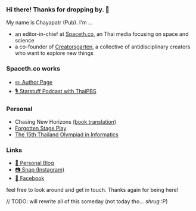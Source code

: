 ### Hi there! Thanks for dropping by. 👋

My name is Chayapatr (Pub). I'm ...
- an editor-in-chief at [Spaceth.co](https://www.spaceth.co), an Thai media focusing on space and science
- a co-founder of [Creatorsgarten](https://www.creatorsgarten.org), a collective of antidisciplinary creators who want to explore new things

### Spaceth.co works
- [✏️ Author Page](https://www.spaceth.co/author/chayapatr)
- [🎙️ Starstuff Podcast with ThaiPBS](https://podcasts.apple.com/th/podcast/starstuff-%E0%B9%80%E0%B8%A3-%E0%B8%AD%E0%B8%87%E0%B9%80%E0%B8%A5-%E0%B8%B2%E0%B8%88%E0%B8%B2%E0%B8%81%E0%B8%94%E0%B8%A7%E0%B8%87%E0%B8%94%E0%B8%B2%E0%B8%A7/id1588669089)

### Personal
- Chasing New Horizons [(book translation)](https://matichonbook.com/p/4291/chasing-new-horizons-%E0%B8%A0%E0%B8%B2%E0%B8%A3%E0%B8%81%E0%B8%B4%E0%B8%88%E0%B8%9E%E0%B8%B4%E0%B8%8A%E0%B8%B4%E0%B8%95%E0%B8%94%E0%B8%B2%E0%B8%A7%E0%B8%9E%E0%B8%A5%E0%B8%B9%E0%B9%82%E0%B8%95.html)
- [Forgotten Stage Play](https://chayapatr.medium.com/%E0%B9%84%E0%B8%A1%E0%B9%88-forgotten-%E0%B9%83%E0%B8%99%E0%B8%84%E0%B8%A7%E0%B8%B2%E0%B8%A1%E0%B8%97%E0%B8%A3%E0%B8%87%E0%B8%88%E0%B8%B3%E0%B8%82%E0%B8%AD%E0%B8%87%E0%B9%80%E0%B8%94%E0%B9%87%E0%B8%81%E0%B8%A1%E0%B8%B1%E0%B8%98%E0%B8%A2%E0%B8%A1%E0%B8%9C%E0%B8%B9%E0%B9%89%E0%B8%AA%E0%B8%A3%E0%B9%89%E0%B8%B2%E0%B8%87%E0%B8%A5%E0%B8%B0%E0%B8%84%E0%B8%A3%E0%B9%80%E0%B8%A7%E0%B8%97%E0%B8%B5-87c9a7af2fb4)
- [The 15th Thailand Olympiad in Informatics](https://chayapatr.medium.com/cat-t-shirt-6-%E0%B8%84%E0%B8%AD%E0%B8%A1%E0%B8%9E%E0%B8%B4%E0%B8%A7%E0%B9%80%E0%B8%95%E0%B8%AD%E0%B8%A3%E0%B9%8C%E0%B9%82%E0%B8%AD%E0%B8%A5%E0%B8%B4%E0%B8%A1%E0%B8%9B%E0%B8%B4%E0%B8%81%E0%B8%A3%E0%B8%B0%E0%B8%94%E0%B8%B1%E0%B8%9A%E0%B8%8A%E0%B8%B2%E0%B8%95%E0%B8%B4-toi15-%E0%B8%81%E0%B8%B2%E0%B8%A3%E0%B8%88%E0%B8%B1%E0%B8%94%E0%B8%9A%E0%B9%89%E0%B8%B2%E0%B8%99%E0%B9%81%E0%B8%9A%E0%B8%9A%E0%B8%84%E0%B8%AD%E0%B8%99%E0%B8%A1%E0%B8%B2%E0%B8%A3%E0%B8%B4%E0%B8%81%E0%B8%B1%E0%B8%9A%E0%B9%80%E0%B8%A3%E0%B8%B7%E0%B9%88%E0%B8%AD%E0%B8%87%E0%B8%AD%E0%B8%B7%E0%B9%88%E0%B8%99-%E0%B9%86-c9edfda1de63)

### Links
- [👾 Personal Blog](https://medium.com/@chayapatr)
- [📷 Snap (Instagram)](https://www.instagram.com/chayapatr)
- [🦕 Facebook](https://www.fb.me/chayapatr)

feel free to look around and get in touch. Thanks again for being here!

// TODO: will rewrite all of this someday (not today tho... *shrug* :P)

<!--
**chayapatr/chayapatr** is a ✨ _special_ ✨ repository because its `README.md` (this file) appears on your GitHub profile.

Here are some ideas to get you started:

- 🔭 I’m currently working on ...
- 🌱 I’m currently learning ...
- 👯 I’m looking to collaborate on ...
- 🤔 I’m looking for help with ...
- 💬 Ask me about ...
- 📫 How to reach me: ...
- 😄 Pronouns: ...
- ⚡ Fun fact: ...
-->
